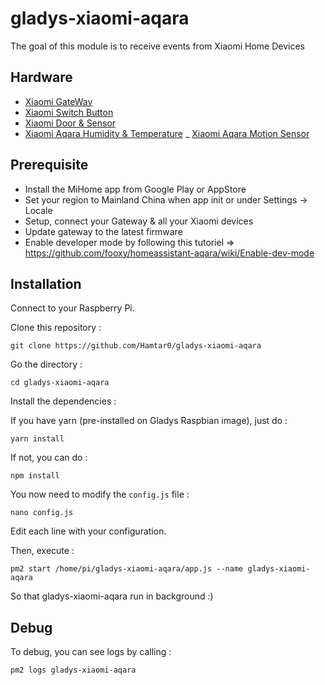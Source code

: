 # gladys-xiaomi-aqara 

The goal of this module is to receive events from Xiaomi Home Devices

## Hardware

- [Xiaomi GateWay](https://fr.gearbest.com/living-appliances/pp_344667.html?wid=55)
- [Xiaomi Switch Button](https://fr.gearbest.com/smart-light-bulb/pp_257679.html?wid=55)
- [Xiaomi Door & Sensor](https://fr.gearbest.com/access-control/pp_626703.html?wid=55)
- [Xiaomi Aqara Humidity & Temperature](https://fr.gearbest.com/access-control/pp_626702.html?wid=55)
_ [Xiaomi Aqara Motion Sensor](https://fr.gearbest.com/alarm-systems/pp_659226.html?wid=1433363)

## Prerequisite

- Install the MiHome app from Google Play or AppStore
- Set your region to Mainland China when app init or under Settings -> Locale
- Setup, connect your Gateway & all your Xiaomi devices 
- Update gateway to the latest firmware
- Enable developer mode by following this tutoriel => https://github.com/fooxy/homeassistant-aqara/wiki/Enable-dev-mode

## Installation

Connect to your Raspberry Pi. 

Clone this repository : 

```
git clone https://github.com/Hamtar0/gladys-xiaomi-aqara
```

Go the directory :

```
cd gladys-xiaomi-aqara
```

Install the dependencies : 

If you have yarn (pre-installed on Gladys Raspbian image), just do :

```
yarn install
```

If not, you can do :

```
npm install
```

You now need to modify the `config.js` file :

```
nano config.js
```

Edit each line with your configuration.

Then, execute :

```
pm2 start /home/pi/gladys-xiaomi-aqara/app.js --name gladys-xiaomi-aqara
```

So that gladys-xiaomi-aqara run in background :)

## Debug

To debug, you can see logs by calling : 

```
pm2 logs gladys-xiaomi-aqara
```